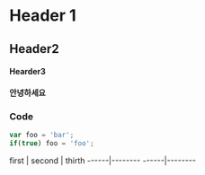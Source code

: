 # Header 1
## Header2
#### Hearder3
****안녕하세요****

### Code

```javascript
var foo = 'bar';
if(true) foo = 'foo';
``` 

first | second | thirth
------|--------
------|--------

